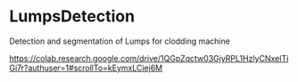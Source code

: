 # LumpsDetection
Detection and segmentation of Lumps for clodding machine

https://colab.research.google.com/drive/1QGpZqctw03GjyRPL1HzlyCNxeITiGi7r?authuser=1#scrollTo=kEymxLCiej6M

